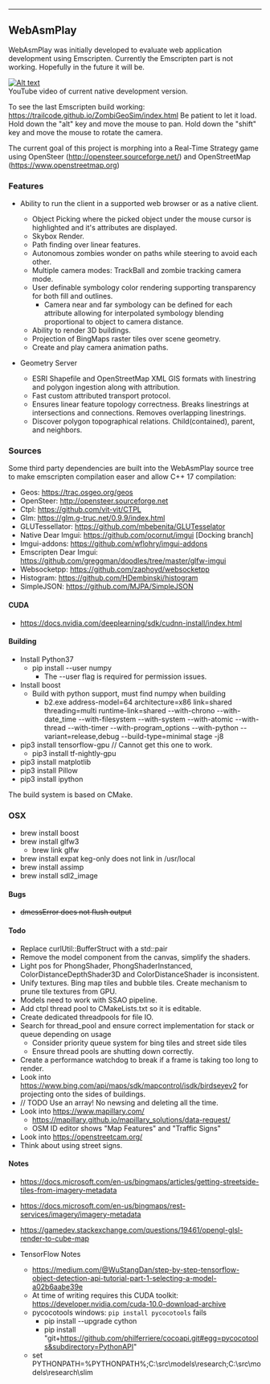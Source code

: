 ----------------------
WebAsmPlay
----------------------

WebAsmPlay was initially developed to evaluate web application development using Emscripten.
Currently the Emscripten part is not working. Hopefully in the future it will be. 

[![Alt text](https://img.youtube.com/vi/s0unMIQUs1U/0.jpg)](https://www.youtube.com/watch?v=s0unMIQUs1U)<br/>
YouTube video of current native development version.

To see the last Emscripten build working: https://trailcode.github.io/ZombiGeoSim/index.html Be patient to let it load.
Hold down the "alt" key and move the mouse to pan. Hold down the "shift" key and move the mouse to rotate the camera.

The current goal of this project is morphing into a Real-Time Strategy game using
OpenSteer (http://opensteer.sourceforge.net/) and OpenStreetMap (https://www.openstreetmap.org)
 
### Features

* Ability to run the client in a supported web browser or as a native client. 
    * Object Picking where the picked object under the mouse cursor is highlighted and it's attributes are displayed.
    * Skybox Render.
    * Path finding over linear features.
    * Autonomous zombies wonder on paths while steering to avoid each other.
    * Multiple camera modes: TrackBall and zombie tracking camera mode.
    * User definable symbology color rendering supporting transparency for both fill and outlines.
        * Camera near and far symbology can be defined for each attribute allowing for interpolated symbology blending proportional to object to camera distance.
    * Ability to render 3D buildings.
    * Projection of BingMaps raster tiles over scene geometry. 
    * Create and play camera animation paths.

* Geometry Server
    * ESRI Shapefile and OpenStreetMap XML GIS formats with linestring and polygon ingestion along with attribution.
    * Fast custom attributed transport protocol.
    * Ensures linear feature topology correctness. Breaks linestrings at intersections and connections. Removes overlapping linestrings.
    * Discover polygon topographical relations. Child(contained), parent, and neighbors. 

### Sources

Some third party dependencies are built into the WebAsmPlay source tree to make emscripten compilation easer
and allow C++ 17 compilation:  
* Geos: https://trac.osgeo.org/geos
* OpenSteer: http://opensteer.sourceforge.net
* Ctpl: https://github.com/vit-vit/CTPL
* Glm: https://glm.g-truc.net/0.9.9/index.html
* GLUTessellator: https://github.com/mbebenita/GLUTesselator
* Native Dear Imgui: https://github.com/ocornut/imgui [Docking branch]
* Imgui-addons: https://github.com/wflohry/imgui-addons
* Emscripten Dear Imgui: https://github.com/greggman/doodles/tree/master/glfw-imgui
* Websocketpp: https://github.com/zaphoyd/websocketpp
* Histogram: https://github.com/HDembinski/histogram
* SimpleJSON: https://github.com/MJPA/SimpleJSON

#### CUDA
* https://docs.nvidia.com/deeplearning/sdk/cudnn-install/index.html

#### Building

* Install Python37
  * pip install --user numpy
    * The --user flag is required for permission issues. 
* Install boost
  * Build with python support, must find numpy when building
    * b2.exe address-model=64 architecture=x86 link=shared threading=multi runtime-link=shared --with-chrono --with-date_time --with-filesystem --with-system --with-atomic --with-thread --with-timer --with-program_options --with-python --variant=release,debug --build-type=minimal stage -j8
* pip3 install tensorflow-gpu // Cannot get this one to work. 
  * pip3 install tf-nightly-gpu 
* pip3 install matplotlib
* pip3 install Pillow
* pip3 install ipython

The build system is based on CMake. 

### OSX

* brew install boost
* brew install glfw3
    * brew link glfw
* brew install expat keg-only does not link in /usr/local
* brew install assimp
* brew install sdl2_image

#### Bugs

* ~~dmessError does not flush output~~

#### Todo

* Replace curlUtil::BufferStruct with a std::pair
* Remove the model component from the canvas, simplify the shaders.
* Light pos for PhongShader, PhongShaderInstanced, ColorDistanceDepthShader3D and ColorDistanceShader is inconsistent. 
* Unify textures. Bing map tiles and bubble tiles. Create mechanism to prune tile textures from GPU.
* Models need to work with SSAO pipeline.
* Add ctpl thread pool to CMakeLists.txt so it is editable.
* Create dedicated threadpools for file IO.
* Search for thread_pool and ensure correct implementation for stack or queue depending on usage
  * Consider priority queue system for bing tiles and street side tiles
  * Ensure thread pools are shutting down correctly.
* Create a performance watchdog to break if a frame is taking too long to render.
* Look into https://www.bing.com/api/maps/sdk/mapcontrol/isdk/birdseyev2 for projecting onto the sides of buildings. 
* // TODO Use an array! No newsing and deleting all the time.
* Look into https://www.mapillary.com/
  * https://mapillary.github.io/mapillary_solutions/data-request/
  * OSM ID editor shows "Map Features" and "Traffic Signs"
* Look into https://openstreetcam.org/
* Think about using street signs.


#### Notes

* https://docs.microsoft.com/en-us/bingmaps/articles/getting-streetside-tiles-from-imagery-metadata
* https://docs.microsoft.com/en-us/bingmaps/rest-services/imagery/imagery-metadata

* https://gamedev.stackexchange.com/questions/19461/opengl-glsl-render-to-cube-map

* TensorFlow Notes
  * https://medium.com/@WuStangDan/step-by-step-tensorflow-object-detection-api-tutorial-part-1-selecting-a-model-a02b6aabe39e
  * At time of writing requires this CUDA toolkit: https://developer.nvidia.com/cuda-10.0-download-archive
  * pycocotools windows: ```pip install pycocotools``` fails
    * pip install --upgrade cython
    * pip install "git+https://github.com/philferriere/cocoapi.git#egg=pycocotools&subdirectory=PythonAPI"
  * set PYTHONPATH=%PYTHONPATH%;C:\src\models\research;C:\src\models\research\slim

